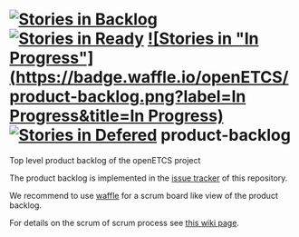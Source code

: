 [![Stories in Backlog](https://badge.waffle.io/openETCS/product-backlog.png?label=backlog&title=Backlog)](https://waffle.io/openETCS/product-backlog)
[![Stories in Ready](https://badge.waffle.io/openETCS/product-backlog.png?label=ready&title=Ready)](https://waffle.io/openETCS/product-backlog)
[![Stories in "In Progress"](https://badge.waffle.io/openETCS/product-backlog.png?label=In Progress&title=In Progress)](https://waffle.io/openETCS/product-backlog)
[![Stories in Defered](https://badge.waffle.io/openETCS/product-backlog.png?label=deferred&title=Deferred)](https://waffle.io/openETCS/product-backlog)
product-backlog
===============

Top level product backlog of the openETCS project

The product backlog is implemented in the [issue tracker](https://github.com/openETCS/product-backlog/issues) of this repository. 

We recommend to use [waffle](https://waffle.io/openETCS/product-backlog) for a scrum board like view of the product backlog.

For details on the scrum of scrum process see [this wiki page](https://github.com/openETCS/product-backlog/wiki/Scrum-of-scrum-process).
